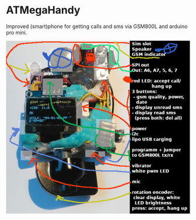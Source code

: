# ATMegaHandy

Improved (smart)phone for getting calls and sms via GSM800L and arduino pro mini.

![Photo](photo.jpg)
